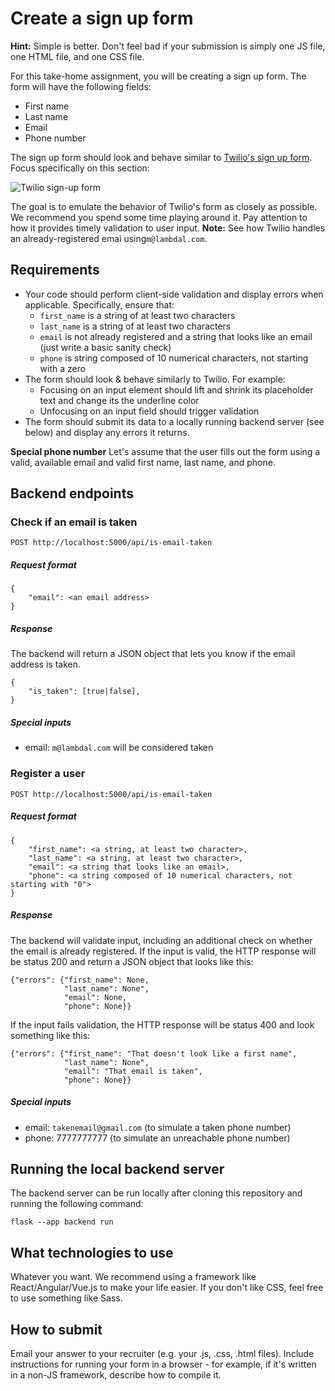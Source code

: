 # Create a sign up form

**Hint:** Simple is better. Don't feel bad if your submission is simply one JS file, one HTML file, and one CSS file.

For this take-home assignment, you will be creating a sign up form. The form will have the following fields:

- First name
- Last name
- Email
- Phone number

The sign up form should look and behave similar to [Twilio's sign up form](https://www.twilio.com/try-twilio). Focus specifically on this section:

![Twilio sign-up form](https://i.imgur.com/eZERbKy.png)

The goal is to emulate the behavior of Twilio's form as closely as possible. We recommend you spend some time playing around it. Pay attention to how it provides timely validation to user input. **Note:** See how Twilio handles an already-registered emai using`m@lambdal.com`.

## Requirements
* Your code should perform client-side validation and display errors when applicable. Specifically, ensure that:
   * `first_name` is a string of at least two characters
   * `last_name` is a string of at least two characters
   * `email` is not already registered and a string that looks like an email (just write a basic sanity check)
   * `phone` is string composed of 10 numerical characters, not starting with a zero
* The form should look & behave similarly to Twilio. For example:
   *  Focusing on an input element should lift and shrink its placeholder text and change its the underline color
   *  Unfocusing on an input field should trigger validation
* The form should submit its data to a locally running backend server (see below) and display any errors it returns.

**Special phone number**
Let's assume that the user fills out the form using a valid, available email and valid first name, last name, and phone.


## Backend endpoints

### Check if an email is taken
```
POST http://localhost:5000/api/is-email-taken
```
##### Request format
```
{
    "email": <an email address>
}
```

##### Response
The backend will return a JSON object that lets you know if the email address is taken.
```
{
    "is_taken": [true|false],
}
```

##### Special inputs
- email: `m@lambdal.com` will be considered taken

### Register a user
```
POST http://localhost:5000/api/is-email-taken
```

##### Request format
```
{
    "first_name": <a string, at least two character>,
    "last_name": <a string, at least two character>,
    "email": <a string that looks like an email>,
    "phone": <a string composed of 10 numerical characters, not starting with "0">
}
```
##### Response

The backend will validate input, including an additional check on whether the
email is already registered. If the input is valid, the HTTP response will be
status 200 and return a JSON object that looks like this:

```
{"errors": {"first_name": None,
            "last_name": None",
            "email": None,
            "phone": None}}
```

If the input fails validation, the HTTP response will be status 400 and look something like this:

```
{"errors": {"first_name": "That doesn't look like a first name",
            "last_name": None",
            "email": "That email is taken",
            "phone": None}}
```

##### Special inputs
- email: `takenemail@gmail.com` (to simulate a taken phone number)
- phone: 7777777777 (to simulate an unreachable phone number)


## Running the local backend server
The backend server can be run locally after cloning this repository and running the following command:
```
flask --app backend run
```
## What technologies to use
Whatever you want. We recommend using a framework like React/Angular/Vue.js to make your life easier. If you don't like CSS, feel free to use something like Sass.

## How to submit
Email your answer to your recruiter (e.g. your .js, .css, .html files). Include instructions for running your form in a browser - for example, if it's written in a non-JS framework, describe how to compile it.
